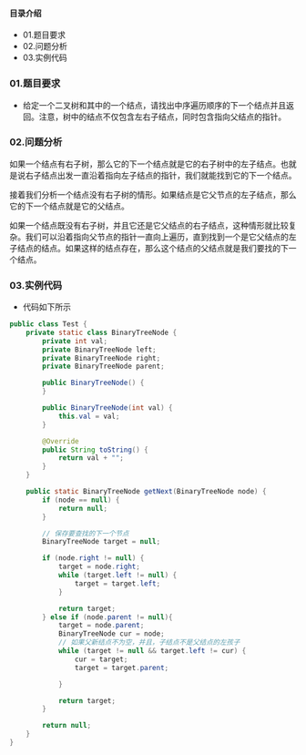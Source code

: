 #### 目录介绍
- 01.题目要求
- 02.问题分析
- 03.实例代码




### 01.题目要求
- 给定一个二叉树和其中的一个结点，请找出中序遍历顺序的下一个结点并且返回。注意，树中的结点不仅包含左右子结点，同时包含指向父结点的指针。



### 02.问题分析

如果一个结点有右子树，那么它的下一个结点就是它的右子树中的左子结点。也就是说右子结点出发一直沿着指向左子结点的指针，我们就能找到它的下一个结点。 

接着我们分析一个结点没有右子树的情形。如果结点是它父节点的左子结点，那么它的下一个结点就是它的父结点。 

如果一个结点既没有右子树，并且它还是它父结点的右子结点，这种情形就比较复杂。我们可以沿着指向父节点的指针一直向上遍历，直到找到一个是它父结点的左子结点的结点。如果这样的结点存在，那么这个结点的父结点就是我们要找的下一个结点。



### 03.实例代码
- 代码如下所示
```java
public class Test {
    private static class BinaryTreeNode {
        private int val;
        private BinaryTreeNode left;
        private BinaryTreeNode right;
        private BinaryTreeNode parent;

        public BinaryTreeNode() {
        }

        public BinaryTreeNode(int val) {
            this.val = val;
        }

        @Override
        public String toString() {
            return val + "";
        }
    }

    public static BinaryTreeNode getNext(BinaryTreeNode node) {
        if (node == null) {
            return null;
        }

        // 保存要查找的下一个节点
        BinaryTreeNode target = null;

        if (node.right != null) {
            target = node.right;
            while (target.left != null) {
                target = target.left;
            }

            return target;
        } else if (node.parent != null){
            target = node.parent;
            BinaryTreeNode cur = node;
            // 如果父新结点不为空，并且，子结点不是父结点的左孩子
            while (target != null && target.left != cur) {
                cur = target;
                target = target.parent;

            }

            return target;
        }

        return null;
    }
}
```




